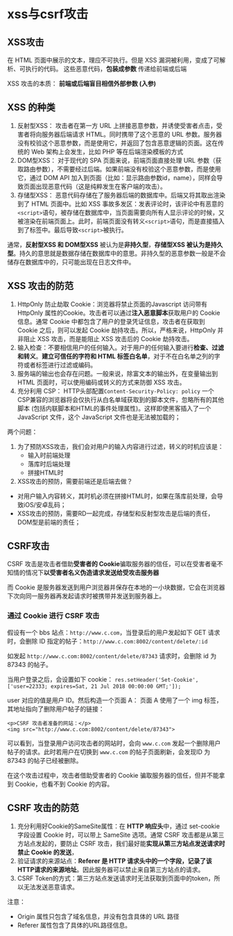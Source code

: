# xss与csrf攻击

## XSS攻击

在 HTML 页面中展示的文本，理应不可执行。但是 XSS 漏洞被利用，变成了可解析、可执行的代码。
这些恶意代码，**包装成参数** 传递给前端或后端

XSS 攻击的本质： **前端或后端盲目相信外部参数 (入参)**

## XSS 的种类

1. 反射型XSS： 攻击者在第一方 URL 上拼接恶意参数，并诱使受害者点击，受害者将向服务器后端请求 HTML。同时携带了这个恶意的 URL 参数。服务器没有校验这个恶意参数，而是使用它，并返回了包含恶意逻辑的页面。这在传统的 Web 架构上会发生，比如 PHP 等在后端渲染模板的方式
2. DOM型XSS： 对于现代的 SPA 页面来说，前端页面直接处理 URL 参数（获取路由参数），不需要经过后端。如果前端没有校验这个恶意参数，而是使用它，通过 DOM API 加入到页面（比如：显示路由参数id，name），同样会导致页面出现恶意代码（这是纯粹发生在客户端的攻击）。
3. 存储型XSS： 恶意代码存储在了服务器后端的数据库中。后端又将其取出渲染到了 HTML 页面中。比如 XSS 事故多发区：发表评论时，该评论中有恶意的`<script>`语句，被存储在数据库中，当页面需要向所有人显示评论的时候，又被渲染在前端页面上。此时，前端页面没有转义`<script>`语句，而是直接插入到了标签中。最后导致`<script>`被执行。

通常，**反射型XSS 和 DOM型XSS** 被认为是**非持久型**，**存储型XSS 被认为是持久型**。持久的意思就是数据存储在数据库中的意思。非持久型的恶意参数一般是不会储存在数据库中的，只可能出现在日志文件中。

## XSS 攻击的防范

1. HttpOnly 防止劫取 Cookie：浏览器将禁止页面的Javascript 访问带有 HttpOnly 属性的Cookie。攻击者可以通过**注入恶意脚本**获取用户的 Cookie 信息。通常 Cookie 中都包含了用户的登录凭证信息，攻击者在获取到 Cookie 之后，则可以发起 Cookie 劫持攻击。所以，严格来说，HttpOnly 并非阻止 XSS 攻击，而是能阻止 XSS 攻击后的 Cookie 劫持攻击。
2. 输入检查：不要相信用户的任何输入。对于用户的任何输入要进行**检查、过滤和转义**。**建立可信任的字符和 HTML 标签白名单**，对于不在白名单之列的字符或者标签进行过滤或编码。
3. 服务端的输出也会存在问题。一般来说，除富文本的输出外，在变量输出到 HTML 页面时，可以使用编码或转义的方式来防御 XSS 攻击。
4. 充分利用 CSP： HTTP头部配置`Content-Security-Policy: policy` 一个CSP兼容的浏览器将会仅执行从白名单域获取到的脚本文件，忽略所有的其他脚本 (包括内联脚本和HTML的事件处理属性)。这样即使黑客插入了一个 JavaScript 文件，这个 JavaScript 文件也是无法被加载的；

两个问题：
1. 为了预防XSS攻击，我们会对用户的输入内容进行过滤，转义的时机应该是：
     + 输入时前端处理
     + 落库时后端处理
     + 拼接HTML时
2. XSS攻击的预防，需要前端还是后端去做？


+ 对用户输入内容转义，其时机必须在拼接HTML时，如果在落库前处理，会导致iOS/安卓乱码；
+ XSS攻击的预防，需要RD一起完成，存储型和反射型攻击是后端的责任，DOM型是前端的责任；

## CSRF攻击

CSRF 攻击是攻击者借助**受害者的 Cookie**骗取服务器的信任，可以在受害者毫不知情的情况下**以受害者名义伪造请求发送给受攻击服务器**

而 Cookie 是服务器发送到用户浏览器并保存在本地的一小块数据，它会在浏览器下次向同一服务器再发起请求时被携带并发送到服务器上。

### 通过 Cookie 进行 CSRF 攻击

假设有一个 bbs 站点：`http://www.c.com`，当登录后的用户发起如下 GET 请求时，会删除 ID 指定的帖子：`http://www.c.com:8002/content/delete/:id`

如发起 `http://www.c.com:8002/content/delete/87343` 请求时，会删除 id 为 87343 的帖子。

当用户登录之后，会设置如下 cookie：
`res.setHeader('Set-Cookie', ['user=22333; expires=Sat, 21 Jul 2018 00:00:00 GMT;']);`

user 对应的值是用户 ID。然后构造一个页面 A：
页面 A 使用了一个 img 标签，其地址指向了删除用户帖子的链接：
```
<p>CSRF 攻击者准备的网站：</p>
<img src="http://www.c.com:8002/content/delete/87343">
```
可以看到，当登录用户访问攻击者的网站时，会向 `www.c.com` 发起一个删除用户帖子的请求。此时若用户在切换到 `www.c.com` 的帖子页面刷新，会发现ID 为 87343 的帖子已经被删除。

在这个攻击过程中，攻击者借助受害者的 Cookie 骗取服务器的信任，但并不能拿到 Cookie，也看不到 Cookie 的内容。

## CSRF 攻击的防范

1. 充分利用好Cookie的SameSite属性：在 **HTTP 响应头**中，通过 set-cookie 字段设置 Cookie 时，可以带上 SameSite 选项。通常 CSRF 攻击都是从第三方站点发起的，要防止 CSRF 攻击，我们最好能**实现从第三方站点发送请求时禁止 Cookie 的发送**，
2. 验证请求的来源站点：**Referer 是 HTTP 请求头中的一个字段，记录了该HTTP请求的来源地址**。因此服务器可以禁止来自第三方站点的请求。
3. CSRF Token的方式：第三方站点发送请求时无法获取到页面中的token，所以无法发送恶意请求。

注意：
+ Origin 属性只包含了域名信息，并没有包含具体的 URL 路径
+ Referer 属性包含了具体的URL路径信息。